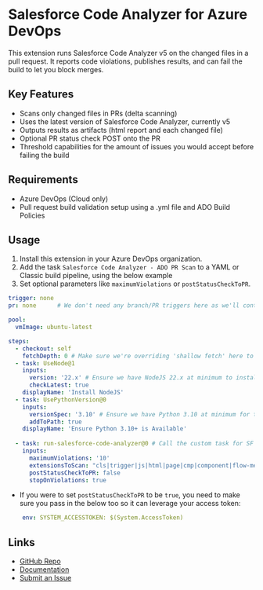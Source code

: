 # Salesforce Code Analyzer for Azure DevOps

This extension runs Salesforce Code Analyzer v5 on the changed files in a pull request. It reports code violations, publishes results, and can fail the build to let you block merges.

## Key Features

- Scans only changed files in PRs (delta scanning)
- Uses the latest version of Salesforce Code Analyzer, currently v5
- Outputs results as artifacts (html report and each changed file)
- Optional PR status check POST onto the PR
- Threshold capabilities for the amount of issues you would accept before failing the build

## Requirements

- Azure DevOps (Cloud only)
- Pull request build validation setup using a .yml file and ADO Build Policies

## Usage

1. Install this extension in your Azure DevOps organization.
2. Add the task `Salesforce Code Analyzer - ADO PR Scan` to a YAML or Classic build pipeline, using the below example
3. Set optional parameters like `maximumViolations` or `postStatusCheckToPR`.

```yaml 
trigger: none 
pr: none      # We don't need any branch/PR triggers here as we'll control it with Build Policies

pool:
  vmImage: ubuntu-latest

steps:
  - checkout: self
    fetchDepth: 0 # Make sure we're overriding 'shallow fetch' here to retrieve all git history
  - task: UseNode@1
    inputs:
      version: '22.x' # Ensure we have NodeJS 22.x at minimum to install SF CLI/Code Analyzer plugin later
      checkLatest: true
    displayName: 'Install NodeJS'
  - task: UsePythonVersion@0
    inputs:
      versionSpec: '3.10' # Ensure we have Python 3.10 at minimum for the Code Analyzer Flow engine
      addToPath: true
    displayName: 'Ensure Python 3.10+ is Available'
    
  - task: run-salesforce-code-analyzer@0 # Call the custom task for SF Code Analyzer analysis
    inputs:
      maximumViolations: '10'
      extensionsToScan: "cls|trigger|js|html|page|cmp|component|flow-meta.xml"
      postStatusCheckToPR: false
      stopOnViolations: true
```

  - If you were to set `postStatusCheckToPR` to be `true`, you need to make sure you pass in the below too so it can leverage your access token:
```yaml
    env: SYSTEM_ACCESSTOKEN: $(System.AccessToken)
```

## Links

- [GitHub Repo](https://github.com/sam-gearset/SFCAIntegrations/tree/feature/SFCAADO-CustomTask-SplitAndV1)
- [Documentation](https://github.com/sam-gearset/SFCAIntegrations/tree/feature/SFCAADO-CustomTask-SplitAndV1)
- [Submit an Issue](https://github.com/sam-gearset/SFCAIntegrations/issues)